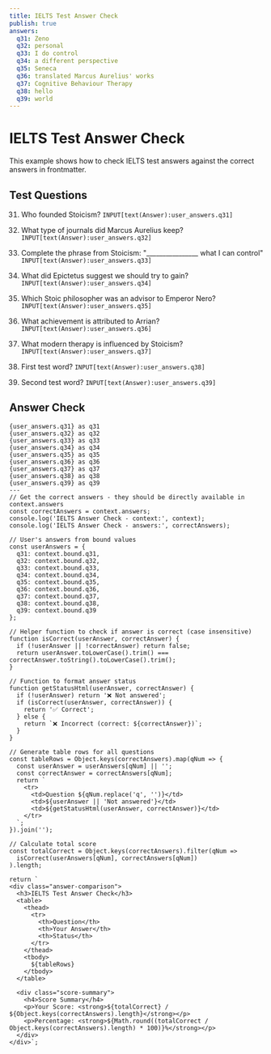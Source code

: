 ```yaml
---
title: IELTS Test Answer Check
publish: true
answers:
  q31: Zeno
  q32: personal
  q33: I do control
  q34: a different perspective
  q35: Seneca
  q36: translated Marcus Aurelius' works
  q37: Cognitive Behaviour Therapy
  q38: hello
  q39: world
---
```


# IELTS Test Answer Check

This example shows how to check IELTS test answers against the correct answers in frontmatter.

## Test Questions

31. Who founded Stoicism? `INPUT[text(Answer):user_answers.q31]`

32. What type of journals did Marcus Aurelius keep? `INPUT[text(Answer):user_answers.q32]`

33. Complete the phrase from Stoicism: "________________ what I can control" `INPUT[text(Answer):user_answers.q33]`

34. What did Epictetus suggest we should try to gain? `INPUT[text(Answer):user_answers.q34]`

35. Which Stoic philosopher was an advisor to Emperor Nero? `INPUT[text(Answer):user_answers.q35]`

36. What achievement is attributed to Arrian? `INPUT[text(Answer):user_answers.q36]`

37. What modern therapy is influenced by Stoicism? `INPUT[text(Answer):user_answers.q37]`

38. First test word? `INPUT[text(Answer):user_answers.q38]`

39. Second test word? `INPUT[text(Answer):user_answers.q39]`

## Answer Check

```meta-bind-js-view
{user_answers.q31} as q31
{user_answers.q32} as q32
{user_answers.q33} as q33
{user_answers.q34} as q34
{user_answers.q35} as q35
{user_answers.q36} as q36
{user_answers.q37} as q37
{user_answers.q38} as q38
{user_answers.q39} as q39
---
// Get the correct answers - they should be directly available in context.answers
const correctAnswers = context.answers;
console.log('IELTS Answer Check - context:', context);
console.log('IELTS Answer Check - answers:', correctAnswers);

// User's answers from bound values
const userAnswers = {
  q31: context.bound.q31,
  q32: context.bound.q32,
  q33: context.bound.q33,
  q34: context.bound.q34,
  q35: context.bound.q35,
  q36: context.bound.q36,
  q37: context.bound.q37,
  q38: context.bound.q38,
  q39: context.bound.q39
};

// Helper function to check if answer is correct (case insensitive)
function isCorrect(userAnswer, correctAnswer) {
  if (!userAnswer || !correctAnswer) return false;
  return userAnswer.toLowerCase().trim() === correctAnswer.toString().toLowerCase().trim();
}

// Function to format answer status
function getStatusHtml(userAnswer, correctAnswer) {
  if (!userAnswer) return '❌ Not answered';
  if (isCorrect(userAnswer, correctAnswer)) {
    return '✅ Correct';
  } else {
    return `❌ Incorrect (correct: ${correctAnswer})`;
  }
}

// Generate table rows for all questions
const tableRows = Object.keys(correctAnswers).map(qNum => {
  const userAnswer = userAnswers[qNum] || '';
  const correctAnswer = correctAnswers[qNum];
  return `
    <tr>
      <td>Question ${qNum.replace('q', '')}</td>
      <td>${userAnswer || 'Not answered'}</td>
      <td>${getStatusHtml(userAnswer, correctAnswer)}</td>
    </tr>
  `;
}).join('');

// Calculate total score
const totalCorrect = Object.keys(correctAnswers).filter(qNum => 
  isCorrect(userAnswers[qNum], correctAnswers[qNum])
).length;

return `
<div class="answer-comparison">
  <h3>IELTS Test Answer Check</h3>
  <table>
    <thead>
      <tr>
        <th>Question</th>
        <th>Your Answer</th>
        <th>Status</th>
      </tr>
    </thead>
    <tbody>
      ${tableRows}
    </tbody>
  </table>
  
  <div class="score-summary">
    <h4>Score Summary</h4>
    <p>Your Score: <strong>${totalCorrect} / ${Object.keys(correctAnswers).length}</strong></p>
    <p>Percentage: <strong>${Math.round((totalCorrect / Object.keys(correctAnswers).length) * 100)}%</strong></p>
  </div>
</div>`;